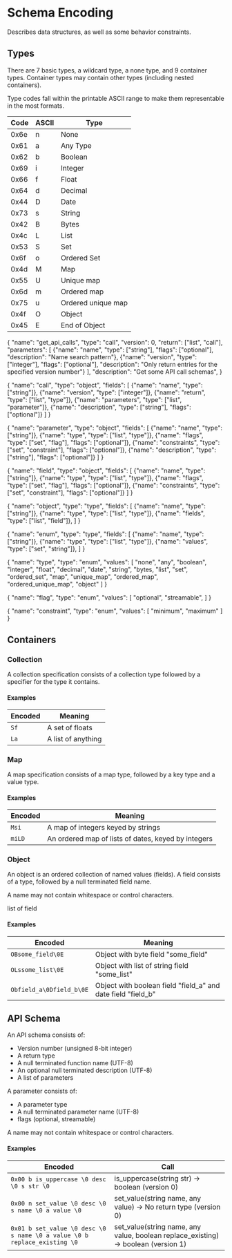 Schema Encoding
===============

Describes data structures, as well as some behavior constraints.



Types
-----

There are 7 basic types, a wildcard type, a none type, and 9 container types. Container types may contain other types (including nested containers).

Type codes fall within the printable ASCII range to make them representable in the most formats.


| Code | ASCII | Type               |
| ---- | ----- | ------------------ |
| 0x6e |   n   | None               |
| 0x61 |   a   | Any Type           |
| 0x62 |   b   | Boolean            |
| 0x69 |   i   | Integer            |
| 0x66 |   f   | Float              |
| 0x64 |   d   | Decimal            |
| 0x44 |   D   | Date               |
| 0x73 |   s   | String             |
| 0x42 |   B   | Bytes              |
| 0x4c |   L   | List               |
| 0x53 |   S   | Set                |
| 0x6f |   o   | Ordered Set        |
| 0x4d |   M   | Map                |
| 0x55 |   U   | Unique map         |
| 0x6d |   m   | Ordered map        |
| 0x75 |   u   | Ordered unique map |
| 0x4f |   O   | Object             |
| 0x45 |   E   | End of Object      |



{
    "name": "get_api_calls",
    "type": "call",
    "version": 0,
    "return": ["list", "call"],
    "parameters":
    [
        {"name": "name",    "type": ["string"],  "flags": ["optional"], "description": "Name search pattern"},
        {"name": "version", "type": ["integer"], "flags": ["optional"], "description": "Only return entries for the specified version number"}
    ],
    "description": "Get some API call schemas",
}


{
    "name": "call",
    "type": "object",
    "fields":
    [
        {"name": "name",        "type": ["string"]},
        {"name": "version",     "type": ["integer"]},
        {"name": "return",      "type": ["list", "type"]},
        {"name": "parameters",  "type": ["list", "parameter"]},
        {"name": "description", "type": ["string"],             "flags": ["optional"]}
    ]
}

{
    "name": "parameter",
    "type": "object",
    "fields":
    [
        {"name": "name",        "type": ["string"]},
        {"name": "type",        "type": ["list", "type"]},
        {"name": "flags",       "type": ["set", "flag"],       "flags": ["optional"]},
        {"name": "constraints", "type": ["set", "constraint"], "flags": ["optional"]},
        {"name": "description", "type": ["string"],            "flags": ["optional"]}
    ]
}




{
    "name": "field",
    "type": "object",
    "fields":
    [
        {"name": "name",        "type": ["string"]},
        {"name": "type",        "type": ["list", "type"]},
        {"name": "flags",       "type": ["set", "flag"],       "flags": ["optional"]},
        {"name": "constraints", "type": ["set", "constraint"], "flags": ["optional"]}
    ]
}

{
    "name": "object",
    "type": "type",
    "fields":
    [
        {"name": "name",        "type": ["string"]},
        {"name": "type",        "type": ["list", "type"]},
        {"name": "fields",      "type": ["list", "field"]},
    ]
}

{
    "name": "enum",
    "type": "type",
    "fields":
    [
        {"name": "name",        "type": ["string"]},
        {"name": "type",        "type": ["list", "type"]},
        {"name": "values",      "type": ["set", "string"]},
    ]
}

{
    "name": "type",
    "type": "enum",
    "values":
    [
        "none",
        "any",
        "boolean",
        "integer",
        "float",
        "decimal",
        "date",
        "string",
        "bytes,
        "list",
        "set",
        "ordered_set",
        "map",
        "unique_map",
        "ordered_map",
        "ordered_unique_map",
        "object"
    ]
}

{
    "name": "flag",
    "type": "enum",
    "values":
    [
        "optional",
        "streamable",
    ]
}

{
    "name": "constraint",
    "type": "enum",
    "values":
    [
        "minimum",
        "maximum"
    ]
}



Containers
----------

### Collection

A collection specification consists of a collection type followed by a specifier for the type it contains.


#### Examples

| Encoded | Meaning           |
| ------- | ----------------- |
| `Sf`   | A set of floats    |
| `La`   | A list of anything |


### Map

A map specification consists of a map type, followed by a key type and a value type.


#### Examples

| Encoded   | Meaning                                          |
| --------- | ------------------------------------------------ |
| `Msi`   | A map of integers keyed by strings                 |
| `miLD` | An ordered map of lists of dates, keyed by integers |


### Object

An object is an ordered collection of named values (fields). A field consists of a type, followed by a null terminated field name.

A name may not contain whitespace or control characters.

list of field


#### Examples

| Encoded                  | Meaning                                                      |
| ------------------------ | ------------------------------------------------------------ |
| `OBsome_field\0E`        | Object with byte field "some_field"                          |
| `OLssome_list\0E`        | Object with list of string field "some_list"                 |
| `Obfield_a\0Dfield_b\0E` | Object with boolean field "field_a" and date field "field_b" |



API Schema
----------

An API schema consists of:

  * Version number (unsigned 8-bit integer)
  * A return type
  * A null terminated function name (UTF-8)
  * An optional null terminated description (UTF-8)
  * A list of parameters

A parameter consists of:

  * A parameter type
  * A null terminated parameter name (UTF-8)
  * flags (optional, streamable)

A name may not contain whitespace or control characters.


#### Examples

| Encoded                                                                  | Call                                                                               |
| ------------------------------------------------------------------------ | ---------------------------------------------------------------------------------- |
| `0x00 b is_uppercase \0 desc \0 s str \0`                                | is_uppercase(string str) -> boolean (version 0)                                    |
| `0x00 n set_value \0 desc \0 s name \0 a value \0`                       | set_value(string name, any value) -> No return type (version 0)                    |
| `0x01 b set_value \0 desc \0 s name \0 a value \0 b replace_existing \0` | set_value(string name, any value, boolean replace_existing) -> boolean (version 1) |

